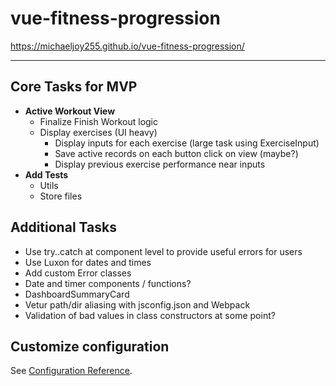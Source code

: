 # vue-fitness-progression

<https://michaeljoy255.github.io/vue-fitness-progression/>

---

## Core Tasks for MVP

- **Active Workout View**
  - Finalize Finish Workout logic
  - Display exercises (UI heavy)
    - Display inputs for each exercise (large task using ExerciseInput)
    - Save active records on each button click on view (maybe?)
    - Display previous exercise performance near inputs
- **Add Tests**
  - Utils
  - Store files

## Additional Tasks

- Use try..catch at component level to provide useful errors for users
- Use Luxon for dates and times
- Add custom Error classes
- Date and timer components / functions?
- DashboardSummaryCard
- Vetur path/dir aliasing with jsconfig.json and Webpack
- Validation of bad values in class constructors at some point?

## Customize configuration

See [Configuration Reference](https://cli.vuejs.org/config/).
